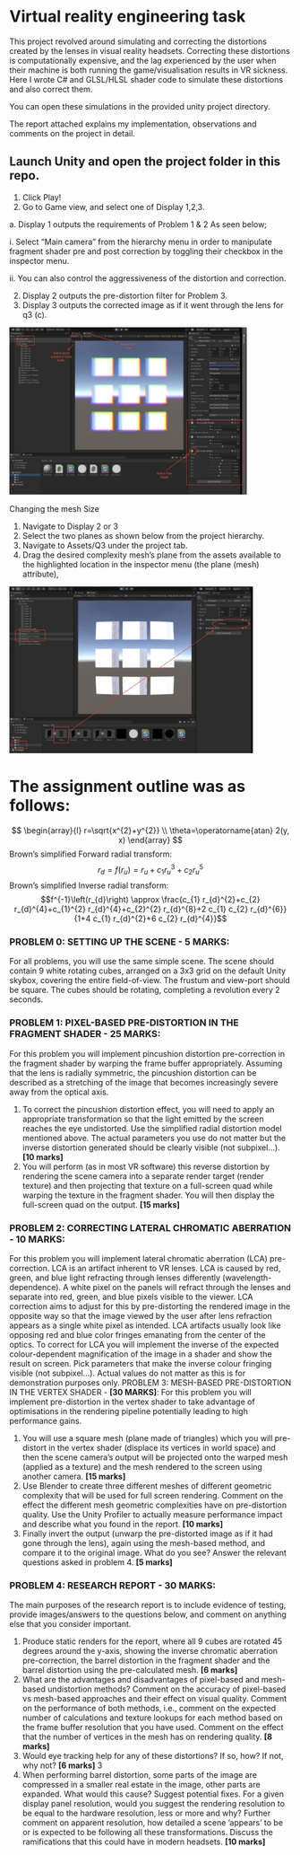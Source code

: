 ﻿# Virtual reality engineering task
This project revolved around simulating and correcting the distortions created by the lenses in visual reality headsets. Correcting these distortions is computationally expensive, and the lag experienced by the user when their machine is both running the game/visualisation results in VR sickness. Here I wrote C# and GLSL/HLSL shader code to simulate these distortions and also correct them.

You can open these simulations in the provided unity project directory.

The report attached explains my implementation, observations and comments on the project in detail.

## Launch Unity and open the project folder in this repo.

1. Click Play!
1. Go to Game view, and select one of Display 1,2,3.

a. Display 1 outputs the requirements of Problem 1 & 2 As seen below;

i. Select “Main camera” from the hierarchy menu in order to manipulate fragment shader pre and post correction by toggling their checkbox in the inspector menu.

ii. You can also control the aggressiveness of the distortion and correction.

2. Display 2 outputs the pre-distortion filter for Problem 3.
2. Display 3 outputs the corrected image as if it went through the lens for q3 (c).

![](./assets/Aspose.Words.c3e234b5-c884-4dba-9bcc-b1dee65eb87a.001.jpeg)

Changing the mesh Size

1. Navigate to Display 2 or 3
1. Select the two planes as shown below from the project hierarchy.
1. Navigate to Assets/Q3 under the project tab.
1. Drag the desired complexity mesh’s plane from the assets available to the highlighted location in the inspector menu (the plane (mesh) attribute),

![](./assets/Aspose.Words.c3e234b5-c884-4dba-9bcc-b1dee65eb87a.002.jpeg)

# The assignment outline was as follows:
$$
\begin{array}{l}
r=\sqrt{x^{2}+y^{2}} \\
\theta=\operatorname{atan} 2(y, x)
\end{array}
$$
Brown’s simplified Forward radial transform:
$$ r_{d}=f\left(r_{u}\right)=r_{u}+c_{1} r_{u}^{3}+c_{2} r_{u}^{5}$$
Brown’s simplified Inverse radial transform:
$$f^{-1}\left(r_{d}\right) \approx \frac{c_{1} r_{d}^{2}+c_{2} r_{d}^{4}+c_{1}^{2} r_{d}^{4}+c_{2}^{2} r_{d}^{8}+2 c_{1} c_{2} r_{d}^{6}}{1+4 c_{1} r_{d}^{2}+6 c_{2} r_{d}^{4}}$$
### PROBLEM 0: SETTING UP THE SCENE - 5 MARKS:
For all problems, you will use the same simple scene. The scene should contain 9 white rotating cubes,
arranged on a 3x3 grid on the default Unity skybox, covering the entire field-of-view. The frustum and
view-port should be square. The cubes should be rotating, completing a revolution every 2 seconds.

### PROBLEM 1: PIXEL-BASED PRE-DISTORTION IN THE FRAGMENT SHADER - 25 MARKS:
For this problem you will implement pincushion distortion pre-correction in the fragment shader by
warping the frame buffer appropriately. Assuming that the lens is radially symmetric, the pincushion
distortion can be described as a stretching of the image that becomes increasingly severe away from the
optical axis.
1. To correct the pincushion distortion effect, you will need to apply an appropriate transformation
so that the light emitted by the screen reaches the eye undistorted. Use the simplified radial
distortion model mentioned above. The actual parameters you use do not matter but the inverse
distortion generated should be clearly visible (not subpixel...). **[10 marks]**
2. You will perform (as in most VR software) this reverse distortion by rendering the scene camera
into a separate render target (render texture) and then projecting that texture on a full-screen quad
while warping the texture in the fragment shader. You will then display the full-screen quad on
the output. **[15 marks]**
### PROBLEM 2: CORRECTING LATERAL CHROMATIC ABERRATION - 10 MARKS:
For this problem you will implement lateral chromatic aberration (LCA) pre-correction. LCA is an
artifact inherent to VR lenses. LCA is caused by red, green, and blue light refracting through lenses
differently (wavelength-dependence). A white pixel on the panels will refract through the lenses and
separate into red, green, and blue pixels visible to the viewer.
LCA correction aims to adjust for this by pre-distorting the rendered image in the opposite way so that
the image viewed by the user after lens refraction appears as a single white pixel as intended. LCA
artifacts usually look like opposing red and blue color fringes emanating from the center of the optics.
To correct for LCA you will implement the inverse of the expected colour-dependent magnification
of the image in a shader and show the result on screen. Pick parameters that make the inverse colour
fringing visible (not subpixel...). Actual values do not matter as this is for demonstration purposes only.
PROBLEM 3: MESH-BASED PRE-DISTORTION IN THE VERTEX SHADER - **[30 MARKS]**:
For this problem you will implement pre-distortion in the vertex shader to take advantage of optimisations in the rendering pipeline potentially leading to high performance gains.
1. You will use a square mesh (plane made of triangles) which you will pre-distort in the vertex
shader (displace its vertices in world space) and then the scene camera’s output will be projected
onto the warped mesh (applied as a texture) and the mesh rendered to the screen using another
camera. **[15 marks]**
2. Use Blender to create three different meshes of different geometric complexity that will be used
for full screen rendering. Comment on the effect the different mesh geometric complexities have
on pre-distortion quality. Use the Unity Profiler to actually measure performance impact and
describe what you found in the report. **[10 marks]**
3. Finally invert the output (unwarp the pre-distorted image as if it had gone through the lens),
again using the mesh-based method, and compare it to the original image. What do you see?
Answer the relevant questions asked in problem 4. **[5 marks]**
### PROBLEM 4: RESEARCH REPORT - 30 MARKS:
The main purposes of the research report is to include evidence of testing, provide images/answers to
the questions below, and comment on anything else that you consider important.
1. Produce static renders for the report, where all 9 cubes are rotated 45 degrees around the y-axis,
showing the inverse chromatic aberration pre-correction, the barrel distortion in the fragment
shader and the barrel distortion using the pre-calculated mesh. **[6 marks]**
2. What are the advantages and disadvantages of pixel-based and mesh-based undistortion methods?
Comment on the accuracy of pixel-based vs mesh-based approaches and their effect on visual
quality. Comment on the performance of both methods, i.e., comment on the expected number
of calculations and texture lookups for each method based on the frame buffer resolution that
you have used. Comment on the effect that the number of vertices in the mesh has on rendering
quality. **[8 marks]**
3. Would eye tracking help for any of these distortions? If so, how? If not, why not? **[6 marks]**
3 
4. When performing barrel distortion, some parts of the image are compressed in a smaller real
estate in the image, other parts are expanded. What would this cause? Suggest potential fixes.
For a given display panel resolution, would you suggest the rendering resolution to be equal to
the hardware resolution, less or more and why? Further comment on apparent resolution, how
detailed a scene ’appears’ to be or is expected to be following all these transformations. Discuss
the ramifications that this could have in modern headsets. **[10 marks]**
